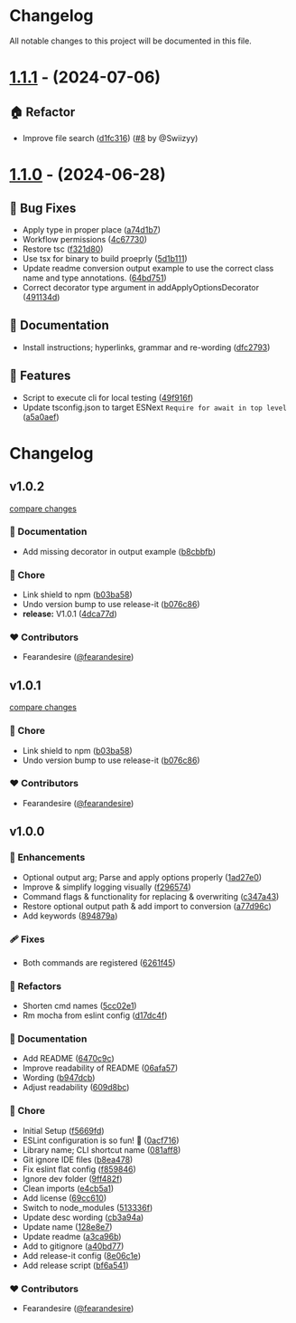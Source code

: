 # Changelog

All notable changes to this project will be documented in this file.

# [1.1.1](https://github.com/fearandesire/saph-convert/compare/v1.1.0...v1.1.1) - (2024-07-06)

## 🏠 Refactor

- Improve file search ([d1fc316](https://github.com/fearandesire/saph-convert/commit/d1fc3166d22d969002d9af75f2c942b691dc109f)) ([#8](https://github.com/fearandesire/saph-convert/pull/8) by @Swiizyy)

# [1.1.0](https://github.com/fearandesire/saph-convert/compare/v1.0.2...v1.1.0) - (2024-06-28)

## 🐛 Bug Fixes

- Apply type in proper place ([a74d1b7](https://github.com/fearandesire/saph-convert/commit/a74d1b729db84432359b6d5f210e7ea8003364c6))
- Workflow permissions ([4c67730](https://github.com/fearandesire/saph-convert/commit/4c677305db17abb51036418ef40edbacc029dec8))
- Restore tsc ([f321d80](https://github.com/fearandesire/saph-convert/commit/f321d803d03ab2ad63feb3ceabb510573401d981))
- Use tsx for binary to build proeprly ([5d1b111](https://github.com/fearandesire/saph-convert/commit/5d1b111fdea638b71e3b780061be296ebfa506e3))
- Update readme conversion output example to use the correct class name and type annotations. ([64bd751](https://github.com/fearandesire/saph-convert/commit/64bd7515ecacb37cb30b2901ad21736d54cce873))
- Correct decorator type argument in addApplyOptionsDecorator ([491134d](https://github.com/fearandesire/saph-convert/commit/491134d29f1e465dbe51aa468205b821c93a49c9))

## 📝 Documentation

- Install instructions; hyperlinks, grammar and re-wording ([dfc2793](https://github.com/fearandesire/saph-convert/commit/dfc2793298da9478a90c7e5b2ebe3c6b516bb35a))

## 🚀 Features

- Script to execute cli for local testing ([49f916f](https://github.com/fearandesire/saph-convert/commit/49f916faba92aee11ba5cda33e6687388207682b))
- Update tsconfig.json to target ESNext `Require for await in top level` ([a5a0aef](https://github.com/fearandesire/saph-convert/commit/a5a0aef843689bb0ad20689fe98d64e2e2eb370a))

# Changelog


## v1.0.2

[compare changes](https://github.com/fearandesire/saph-convert/compare/v1.0.1...v1.0.2)

### 📖 Documentation

- Add missing decorator in output example ([b8cbbfb](https://github.com/fearandesire/saph-convert/commit/b8cbbfb))

### 🏡 Chore

- Link shield to npm ([b03ba58](https://github.com/fearandesire/saph-convert/commit/b03ba58))
- Undo version bump to use release-it ([b076c86](https://github.com/fearandesire/saph-convert/commit/b076c86))
- **release:** V1.0.1 ([4dca77d](https://github.com/fearandesire/saph-convert/commit/4dca77d))

### ❤️ Contributors

- Fearandesire ([@fearandesire](http://github.com/fearandesire))

## v1.0.1

[compare changes](https://github.com/fearandesire/saph-convert/compare/v1.0.1...v1.0.1)

### 🏡 Chore

- Link shield to npm ([b03ba58](https://github.com/fearandesire/saph-convert/commit/b03ba58))
- Undo version bump to use release-it ([b076c86](https://github.com/fearandesire/saph-convert/commit/b076c86))

### ❤️ Contributors

- Fearandesire ([@fearandesire](http://github.com/fearandesire))

## v1.0.0


### 🚀 Enhancements

- Optional output arg; Parse and apply options properly ([1ad27e0](https://github.com/fearandesire/saph-convert/commit/1ad27e0))
- Improve & simplify logging visually ([f296574](https://github.com/fearandesire/saph-convert/commit/f296574))
- Command flags & functionality for replacing & overwriting ([c347a43](https://github.com/fearandesire/saph-convert/commit/c347a43))
- Restore optional output path & add import to conversion ([a77d96c](https://github.com/fearandesire/saph-convert/commit/a77d96c))
- Add keywords ([894879a](https://github.com/fearandesire/saph-convert/commit/894879a))

### 🩹 Fixes

- Both commands are registered ([6261f45](https://github.com/fearandesire/saph-convert/commit/6261f45))

### 💅 Refactors

- Shorten cmd names ([5cc02e1](https://github.com/fearandesire/saph-convert/commit/5cc02e1))
- Rm mocha from eslint config ([d17dc4f](https://github.com/fearandesire/saph-convert/commit/d17dc4f))

### 📖 Documentation

- Add README ([6470c9c](https://github.com/fearandesire/saph-convert/commit/6470c9c))
- Improve readability of README ([06afa57](https://github.com/fearandesire/saph-convert/commit/06afa57))
- Wording ([b947dcb](https://github.com/fearandesire/saph-convert/commit/b947dcb))
- Adjust readability ([609d8bc](https://github.com/fearandesire/saph-convert/commit/609d8bc))

### 🏡 Chore

- Initial Setup ([f5669fd](https://github.com/fearandesire/saph-convert/commit/f5669fd))
- ESLint configuration is so fun! 🙂 ([0acf716](https://github.com/fearandesire/saph-convert/commit/0acf716))
- Library name; CLI shortcut name ([081aff8](https://github.com/fearandesire/saph-convert/commit/081aff8))
- Git ignore IDE files ([b8ea478](https://github.com/fearandesire/saph-convert/commit/b8ea478))
- Fix eslint flat config ([f859846](https://github.com/fearandesire/saph-convert/commit/f859846))
- Ignore dev folder ([9ff482f](https://github.com/fearandesire/saph-convert/commit/9ff482f))
- Clean imports ([e4cb5a1](https://github.com/fearandesire/saph-convert/commit/e4cb5a1))
- Add license ([69cc610](https://github.com/fearandesire/saph-convert/commit/69cc610))
- Switch to node_modules ([513336f](https://github.com/fearandesire/saph-convert/commit/513336f))
- Update desc wording ([cb3a94a](https://github.com/fearandesire/saph-convert/commit/cb3a94a))
- Update name ([128e8e7](https://github.com/fearandesire/saph-convert/commit/128e8e7))
- Update readme ([a3ca96b](https://github.com/fearandesire/saph-convert/commit/a3ca96b))
- Add to gitignore ([a40bd77](https://github.com/fearandesire/saph-convert/commit/a40bd77))
- Add release-it config ([8e06c1e](https://github.com/fearandesire/saph-convert/commit/8e06c1e))
- Add release script ([bf6a541](https://github.com/fearandesire/saph-convert/commit/bf6a541))

### ❤️ Contributors

- Fearandesire ([@fearandesire](http://github.com/fearandesire))

